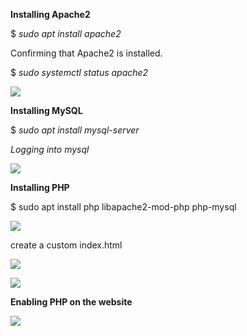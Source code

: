 ﻿**Installing Apache2**

$ *sudo apt install apache2*

Confirming that Apache2 is installed. 

$ *sudo systemctl status apache2*

![](Aspose.Words.5d56049b-1dab-4f29-b5bd-c8099876c392.001.png)

**Installing MySQL**

$ *sudo apt install mysql-server*

*Logging into mysql*

![](Aspose.Words.5d56049b-1dab-4f29-b5bd-c8099876c392.002.png)

**Installing PHP**

$ sudo apt install php libapache2-mod-php php-mysql

![](Aspose.Words.5d56049b-1dab-4f29-b5bd-c8099876c392.003.png)

create a custom index.html

![](Aspose.Words.5d56049b-1dab-4f29-b5bd-c8099876c392.004.png)

![](Aspose.Words.5d56049b-1dab-4f29-b5bd-c8099876c392.005.png)

**Enabling PHP on the website**

![](Aspose.Words.5d56049b-1dab-4f29-b5bd-c8099876c392.006.png)



